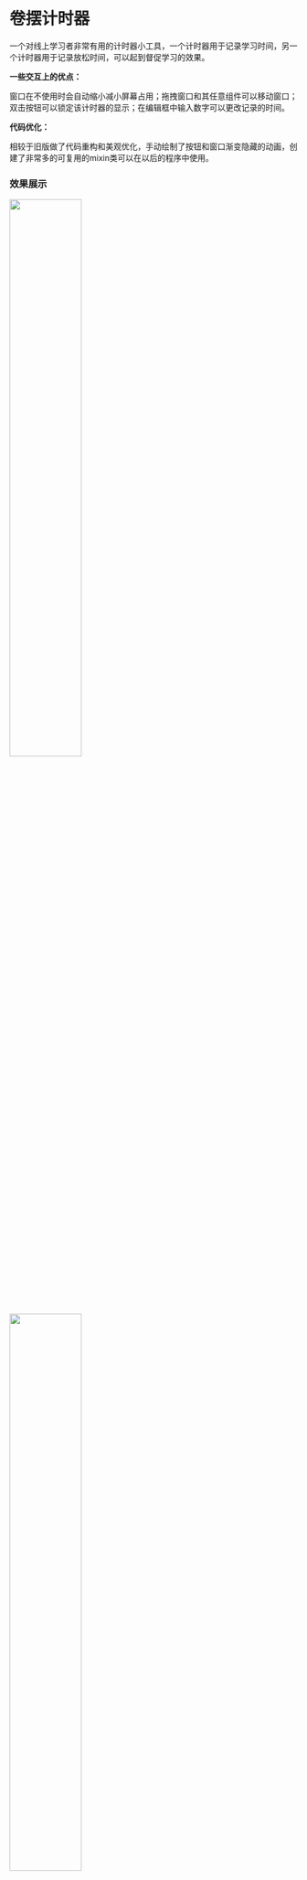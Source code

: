 # 卷摆计时器

一个对线上学习者非常有用的计时器小工具，一个计时器用于记录学习时间，另一个计时器用于记录放松时间，可以起到督促学习的效果。

**一些交互上的优点：**

窗口在不使用时会自动缩小减小屏幕占用；拖拽窗口和其任意组件可以移动窗口；双击按钮可以锁定该计时器的显示；在编辑框中输入数字可以更改记录的时间。

**代码优化：**

相较于旧版做了代码重构和美观优化，手动绘制了按钮和窗口渐变隐藏的动画，创建了非常多的可复用的mixin类可以在以后的程序中使用。

### 效果展示

<img src="https://github.com/Bonjir/WorkRelaxTimer/blob/main/.github/(1).jpg" width="50%" height="50%" />

<img src="https://github.com/Bonjir/WorkRelaxTimer/blob/main/.github/(2).jpg" width="50%" height="50%" />

<img src="https://github.com/Bonjir/WorkRelaxTimer/blob/main/.github/(3).jpg" width="50%" height="50%" />

<img src="https://github.com/Bonjir/WorkRelaxTimer/blob/main/.github/(4).jpg" width="50%" height="50%" />

### TODO

- [x] ~~mini窗口label的显示，哪个启用显示哪个，然后双击锁定~~
- [x] ~~崩溃与异常退出的处理和恢复~~
- [x] ~~日志记录~~
- [ ] 自动保存卷摆时间数据
- [ ] tooltip
- [ ] 右键列表

### BUG

- [x] ~~拖拽mini窗口后mini消失_dragging没有解除，需要再次在主窗口点击才能解除~~

- [x] ~~miniwindow的layout更新后位置及大小出错问题~~

- [x] ~~edit控件回车失效问题~~

- [x] ~~解决莫名其妙按钮字体变大的问题~~

- [x] ~~解决电脑休眠后字体改变问题~~

- [x] ~~双击和单击分离开~~

